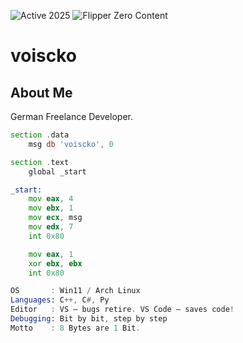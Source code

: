 ![Active 2025](https://img.shields.io/badge/new_start-2025-red)    ![Flipper Zero Content](https://img.shields.io/badge/Flipper_Zero_Content-ACTIVE-green)
# voiscko

## About Me
German Freelance Developer.

```asm
section .data
    msg db 'voiscko', 0

section .text
    global _start

_start:
    mov eax, 4
    mov ebx, 1
    mov ecx, msg
    mov edx, 7
    int 0x80

    mov eax, 1
    xor ebx, ebx
    int 0x80
```

```asm
OS       : Win11 / Arch Linux
Languages: C++, C#, Py
Editor   : VS – bugs retire. VS Code – saves code!
Debugging: Bit by bit, step by step
Motto    : 8 Bytes are 1 Bit.
```
